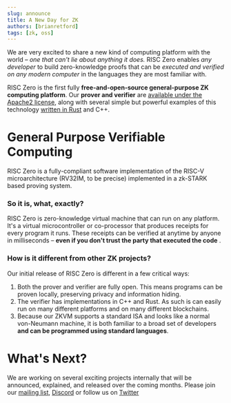 ```yaml
---
slug: announce
title: A New Day for ZK
authors: [brianretford]
tags: [zk, oss]
---
```


We are very excited to share a new kind of computing platform with the world – 
*one that can't lie about anything it does.* RISC Zero enables *any developer*
to build zero-knowledge proofs that can be *executed and verified on any modern
computer* in the languages they are most familiar with.

RISC Zero is the first fully **free-and-open-source general-purpose ZK computing
platform**. Our **prover and verifier** are [available under the Apache2
license](https://github.com/risc0/risc0), along with several simple but powerful
examples of this technology 
[written in Rust](https://github.com/risc0/risc0/tree/main/examples/rust) and 
C++.

# General Purpose Verifiable Computing

RISC Zero is a fully-compliant software implementation of the RISC-V 
microarchitecture (RV32IM, to be precise) implemented in a zk-STARK based
proving system.

### So it is, what, exactly?

RISC Zero is zero-knowledge virtual machine that can run on any platform.
It's a virtual microcontroller or co-processor that produces receipts for 
every program it runs. These receipts can be verified at anytime by anyone 
in milliseconds – **even if you don't trust the party that executed the code**
.

### How is it different from other ZK projects?

Our initial release of RISC Zero is different in a few critical ways:

 1. Both the prover and verifier are fully open. This means programs can be proven locally, preserving privacy and information hiding.
 2. The verifier has implementations in C++ and Rust. As such is can easily run on many different platforms and on many different blockchains.
 3. Because our ZKVM supports a standard ISA and looks like a normal von-Neumann machine, it is both familiar to a broad set of developers **and can be programmed using standard languages**.

# What's Next?

We are working on several exciting projects internally that will be announced, explained, and released over the coming months. Please join our [mailing list](https://risczero.com), [Discord](https://risczero.com) or follow us on [Twitter](https://twitter.com/risczero)
